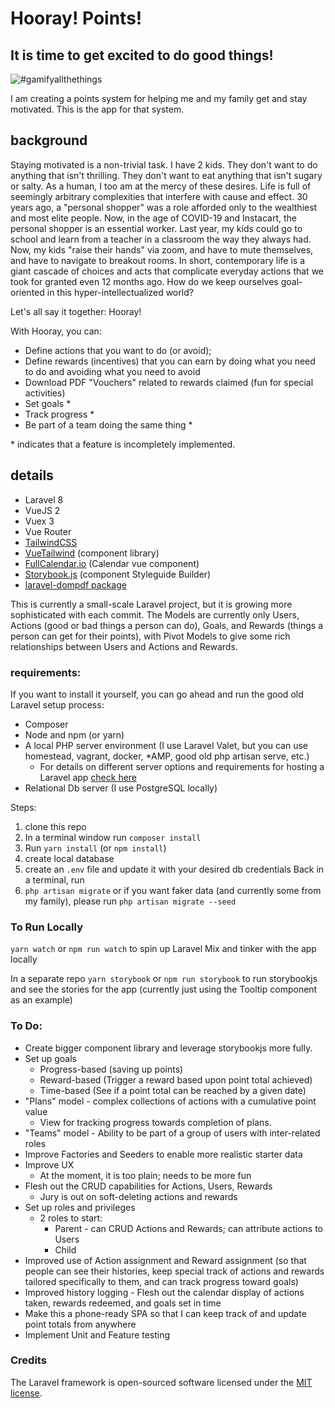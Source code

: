 # Hooray! Points!

## It is time to get excited to do good things!

![#gamifyallthethings](https://i.imgflip.com/4oeff0.jpg)

I am creating a points system for helping me and my family get and stay motivated. This is the app for that system.

## background

Staying motivated is a non-trivial task. I have 2 kids. They don't want to do anything that isn't thrilling. They don't want to eat anything that isn't sugary or salty. As a human, I too am at the mercy of these desires. Life is full of seemingly arbitrary complexities that interfere with cause and effect. 30 years ago, a "personal shopper" was a role afforded only to the wealthiest and most elite people. Now, in the age of COVID-19 and Instacart, the personal shopper is an essential worker. Last year, my kids could go to school and learn from a teacher in a classroom the way they always had. Now, my kids "raise their hands" via zoom, and have to mute themselves, and have to navigate to breakout rooms. In short, contemporary life is a giant cascade of choices and acts that complicate everyday actions that we took for granted even 12 months ago. How do we keep ourselves goal-oriented in this hyper-intellectualized world?

Let's all say it together: Hooray!

With Hooray, you can:
- Define actions that you want to do (or avoid);
- Define rewards (incentives) that you can earn by doing what you need to do and avoiding what you need to avoid
- Download PDF "Vouchers" related to rewards claimed (fun for special activities)
- Set goals *
- Track progress *
- Be part of a team doing the same thing *

\* indicates that a feature is incompletely implemented.

## details

* Laravel 8
* VueJS 2
* Vuex 3
* Vue Router
* [TailwindCSS](https://github.com/tailwindlabs/tailwindcss)
* [VueTailwind](https://github.com/alfonsobries/vue-tailwind) (component library)
* [FullCalendar.io](https://github.com/fullcalendar/fullcalendar-vue) (Calendar vue component)
* [Storybook.js](https://storybook.js.org/docs/vue/get-started/introduction) (component Styleguide Builder)
* [laravel-dompdf package](https://github.com/barryvdh/laravel-dompdf)

This is currently a small-scale Laravel project, but it is growing more sophisticated with each commit. The Models are currently only Users, Actions (good or bad things a person can do), Goals, and Rewards (things a person can get for their points), with Pivot Models to give some rich relationships between Users and Actions and Rewards.

### requirements:
If you want to install it yourself, you can go ahead and run the good old Laravel setup process:

- Composer
- Node and npm (or yarn)
- A local PHP server environment (I use Laravel Valet, but you can use homestead, vagrant, docker, *AMP, good old php artisan serve, etc.)
    - For details on different server options and requirements for hosting a Laravel app [check here](https://laravel.com/docs/8.x/installation)
- Relational Db server (I use PostgreSQL locally)

Steps:
1. clone this repo
2. In a terminal window run `composer install`
3. Run `yarn install` (or `npm install`)
4. create local database
5. create an `.env` file and update it with your desired db credentials
Back in a terminal, run
6. `php artisan migrate` or if you want faker data (and currently some from my family), please run `php artisan migrate --seed`

### To Run Locally
`yarn watch` or `npm run watch` to spin up Laravel Mix and tinker with the app locally 

In a separate repo
`yarn storybook` or `npm run storybook` to run storybookjs and see the stories for the app (currently just using the Tooltip component as an example)

### To Do:
- Create bigger component library and leverage storybookjs more fully.
- Set up goals
    - Progress-based (saving up points)
    - Reward-based (Trigger a reward based upon point total achieved)
    - Time-based (See if a point total can be reached by a given date)
- "Plans" model - complex collections of actions with a cumulative point value
    - View for tracking progress towards completion of plans.
- "Teams" model - Ability to be part of a group of users with inter-related roles
- Improve Factories and Seeders to enable more realistic starter data
- Improve UX
    - At the moment, it is too plain; needs to be more fun
- Flesh out the CRUD capabilities for Actions, Users, Rewards
    - Jury is out on soft-deleting actions and rewards
- Set up roles and privileges
    - 2 roles to start:
        - Parent - can CRUD Actions and Rewards; can attribute actions to Users
        - Child
- Improved use of Action assignment and Reward assignment (so that people can see their histories, keep special track of actions and rewards tailored specifically to them, and can track progress toward goals)
- Improved history logging - Flesh out the calendar display of actions taken, rewards redeemed, and goals set in time
- Make this a phone-ready SPA so that I can keep track of and update point totals from anywhere
- Implement Unit and Feature testing

### Credits
The Laravel framework is open-sourced software licensed under the [MIT license](https://opensource.org/licenses/MIT).

